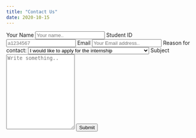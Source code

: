 ```yaml
---
title: "Contact Us"
date: 2020-10-15
---
```

<div class="container">
  <form name="contact"method="POST" data-netlify="true">
    <label for="fname">Your Name</label>
    <input type="text" id="fname" name="name" placeholder="Your name..">
    <label for="StudentID">Student ID</label>
    <input type="text" id="StudentID" name="StudentID" placeholder="a1234567">
    <label for="lname">Email</label>
    <input type="text" id="email" name="email" placeholder="Your Email address..">
    <label for="reason">Reason for contact:</label>
    <select id="reason" name="reason">
      <option value="apply">I would like to apply for the internship</option>
      <option value="eoi">I would like to express interest in other oportunities</option>
      <option value="other">Other reasons</option>
    </select>
    <label for="subject">Subject</label>
    <textarea id="subject" name="subject" placeholder="Write something.." style="height:200px""width:300px"></textarea>
    <input type="submit" value="Submit">
  </form>
</div>